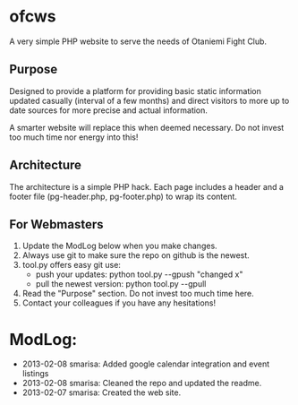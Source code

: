 # ofcws

A very simple PHP website to serve the needs of Otaniemi Fight Club.


## Purpose

Designed to provide a platform for providing basic static information updated casually (interval of a few months) and direct visitors to more up to date sources for more precise and actual information.

A smarter website will replace this when deemed necessary. Do not invest too much time nor energy into this!


## Architecture

The architecture is a simple PHP hack. Each page includes a header and a footer file (pg-header.php, pg-footer.php) to wrap its content.


## For Webmasters

1. Update the ModLog below when you make changes.
2. Always use git to make sure the repo on github is the newest.
3. tool.py offers easy git use:
	* push your updates:  python tool.py --gpush "changed x"
	* pull the newest version:  python tool.py --gpull
4. Read the "Purpose" section. Do not invest too much time here.
5. Contact your colleagues if you have any hesitations!


# ModLog:

*	2013-02-08 smarisa: Added google calendar integration and event listings
*	2013-02-08 smarisa: Cleaned the repo and updated the readme.
*	2013-02-07 smarisa: Created the web site.




